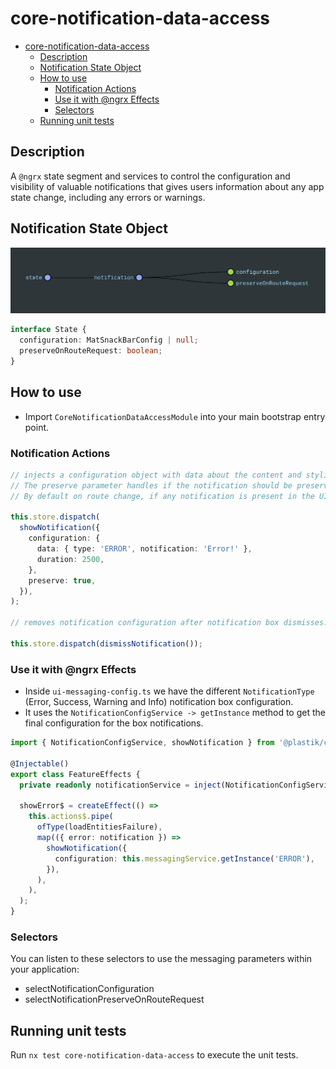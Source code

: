 # core-notification-data-access

- [core-notification-data-access](#core-notification-data-access)
  - [Description](#description)
  - [Notification State Object](#notification-state-object)
  - [How to use](#how-to-use)
    - [Notification Actions](#notification-actions)
    - [Use it with @ngrx Effects](#use-it-with-ngrx-effects)
    - [Selectors](#selectors)
  - [Running unit tests](#running-unit-tests)

## Description

A `@ngrx` state segment and services to control the configuration and visibility of valuable notifications that gives users information about any app state change, including any errors or warnings.

## Notification State Object

![notification-state](notification-state.png)

```typescript
interface State {
  configuration: MatSnackBarConfig | null;
  preserveOnRouteRequest: boolean;
}
```

## How to use

- Import `CoreNotificationDataAccessModule` into your main bootstrap entry point.

### Notification Actions

```typescript
// injects a configuration object with data about the content and styling of the notification box.
// The preserve parameter handles if the notification should be preserved on route change.
// By default on route change, if any notification is present in the UI, it is hidden.

this.store.dispatch(
  showNotification({
    configuration: {
      data: { type: 'ERROR', notification: 'Error!' },
      duration: 2500,
    },
    preserve: true,
  }),
);

// removes notification configuration after notification box dismisses.

this.store.dispatch(dismissNotification());
```

### Use it with @ngrx Effects

- Inside `ui-messaging-config.ts` we have the different `NotificationType` (Error, Success, Warning and Info) notification box configuration.
- It uses the `NotificationConfigService -> getInstance` method to get the final configuration for the box notifications.

```typescript
import { NotificationConfigService, showNotification } from '@plastik/core/notification/data-access';

@Injectable()
export class FeatureEffects {
  private readonly notificationService = inject(NotificationConfigService);

  showError$ = createEffect(() =>
    this.actions$.pipe(
      ofType(loadEntitiesFailure),
      map(({ error: notification }) =>
        showNotification({
          configuration: this.messagingService.getInstance('ERROR'),
        }),
      ),
    ),
  );
}
```

### Selectors

You can listen to these selectors to use the messaging parameters within your application:

- selectNotificationConfiguration
- selectNotificationPreserveOnRouteRequest

## Running unit tests

Run `nx test core-notification-data-access` to execute the unit tests.
